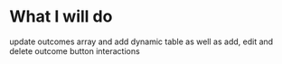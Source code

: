 # What I will do
update outcomes array and add dynamic table as well as add, edit and delete outcome button interactions
